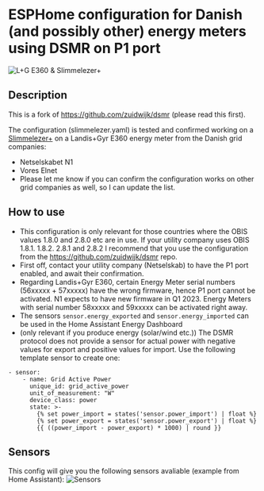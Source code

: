 # ESPHome configuration for Danish (and possibly other) energy meters using DSMR on P1 port
![L+G E360 & Slimmelezer+](https://i.imgur.com/zvcqowP.jpg)

## Description
This is a fork of https://github.com/zuidwijk/dsmr (please read this first).

The configuration (slimmelezer.yaml) is tested and confirmed working on a [Slimmelezer+](https://www.zuidwijk.com/product/slimmelezer-plus/) on a Landis+Gyr E360 energy meter from the Danish grid companies:
- Netselskabet N1
- Vores Elnet
- Please let me know if you can confirm the configuration works on other grid companies as well, so I can update the list.

## How to use
- This configuration is only relevant for those countries where the OBIS values 1.8.0 and 2.8.0 etc are in use. If your utility company uses OBIS 1.8.1. 1.8.2. 2.8.1 and 2.8.2 I recommend that you use the configuration from the https://github.com/zuidwijk/dsmr repo. 
- First off, contact your utility company (Netselskab) to have the P1 port enabled, and await their confirmation.
- Regarding Landis+Gyr E360, certain Energy Meter serial numbers (56xxxxx + 57xxxxx) have the wrong firmware, hence P1 port cannot be activated. N1 expects to have new firmware in Q1 2023. Energy Meters with serial number 58xxxxx and 59xxxxx can be activated right away.
- The sensors `sensor.energy_exported` and `sensor.energy_imported` can be used in the Home Assistant Energy Dashboard
- (only relevant if you produce energy (solar/wind etc.)) The DSMR protocol does not provide a sensor for actual power with negative values for export and positive values for import. Use the following template sensor to create one:
```
- sensor:
    - name: Grid Active Power
      unique_id: grid_active_power
      unit_of_measurement: "W"
      device_class: power
      state: >-
        {% set power_import = states('sensor.power_import') | float %}
        {% set power_export = states('sensor.power_export') | float %}
        {{ ((power_import - power_export) * 1000) | round }}
```

## Sensors
This config will give you the following sensors avaliable (example from Home Assistant):
![Sensors](https://i.imgur.com/S4UP0iD.jpg)
